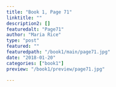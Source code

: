 ```yaml
---
title: "Book 1, Page 71"
linktitle: ""
description2: []
featuredalt: "Page71"
author: "Maria Rice"
type: "post"
featured: ""
featuredpath: "/book1/main/page71.jpg"
date: "2018-01-20"
categories: ["book1"]
preview: "/book1/preview/page71.jpg"

---
```


